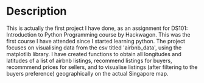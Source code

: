 # Description

This is actually the first project I have done, as an assignment for DS101: Introduction to Python Programming course by Hackwagon. This was the first course I have attended since I started learning python. The project focuses on visualising data from the csv titled 'airbnb_data', using the matplotlib library. I have created functions to obtain all longitudes and latitudes of a list of airbnb listings, recommend listings for buyers, recommmend prices for sellers, and to visualise listings (after filtering to the buyers preference) geographically on the actual Singapore map.
